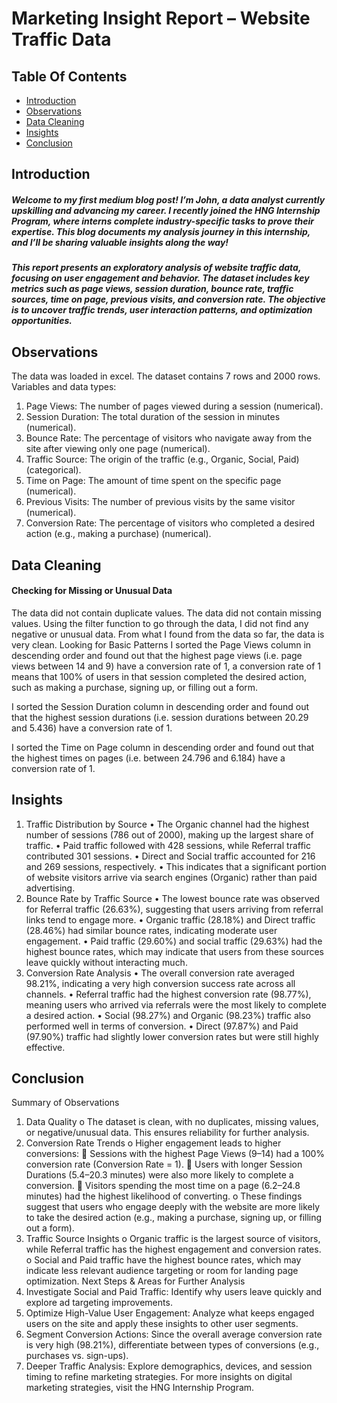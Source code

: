 # Marketing Insight Report – Website Traffic Data

## Table Of Contents
- [Introduction](#Introduction)
- [Observations](#Observations)
- [Data Cleaning](#Data-Cleaning)
- [Insights](#Insights)
- [Conclusion](#Conclusion)

## Introduction
##### Welcome to my first medium blog post! I’m John, a data analyst currently upskilling and advancing my career. I recently joined the HNG Internship Program, where interns complete industry-specific tasks to prove their expertise. This blog documents my analysis journey in this internship, and I’ll be sharing valuable insights along the way!

##### This report presents an exploratory analysis of website traffic data, focusing on user engagement and behavior. The dataset includes key metrics such as page views, session duration, bounce rate, traffic sources, time on page, previous visits, and conversion rate. The objective is to uncover traffic trends, user interaction patterns, and optimization opportunities.

## Observations
The data was loaded in excel.
 The dataset contains 7 rows and 2000 rows.
Variables and data types:
1.	Page Views: The number of pages viewed during a session (numerical).
2.	Session Duration: The total duration of the session in minutes (numerical).
3.	Bounce Rate: The percentage of visitors who navigate away from the site after viewing only one page (numerical).
4.	Traffic Source: The origin of the traffic (e.g., Organic, Social, Paid) (categorical).
5.	Time on Page: The amount of time spent on the specific page (numerical).
6.	Previous Visits: The number of previous visits by the same visitor (numerical).
7.	Conversion Rate: The percentage of visitors who completed a desired action (e.g., making a purchase) (numerical).

## Data Cleaning
#### Checking for Missing or Unusual Data
 The data did not contain duplicate values.
 The data did not contain missing values.
Using the filter function to go through the data, I did not find any negative or unusual data. From what I found from the data so far, the data is very clean.
Looking for Basic Patterns
I sorted the Page Views column in descending order and found out that the highest page views (i.e. page views between 14 and 9) have a conversion rate of 1, a conversion rate of 1 means that 100% of users in that session completed the desired action, such as making a purchase, signing up, or filling out a form.
 
I sorted the Session Duration column in descending order and found out that the highest session durations (i.e. session durations between 20.29 and 5.436) have a conversion rate of 1.
 
I sorted the Time on Page column in descending order and found out that the highest times on pages (i.e. between 24.796 and 6.184) have a conversion rate of 1.
 
## Insights
1. Traffic Distribution by Source
•	The Organic channel had the highest number of sessions (786 out of 2000), making up the largest share of traffic.
•	Paid traffic followed with 428 sessions, while Referral traffic contributed 301 sessions.
•	Direct and Social traffic accounted for 216 and 269 sessions, respectively.
•	This indicates that a significant portion of website visitors arrive via search engines (Organic) rather than paid advertising.
2. Bounce Rate by Traffic Source
•	The lowest bounce rate was observed for Referral traffic (26.63%), suggesting that users arriving from referral links tend to engage more.
•	Organic traffic (28.18%) and Direct traffic (28.46%) had similar bounce rates, indicating moderate user engagement.
•	Paid traffic (29.60%) and social traffic (29.63%) had the highest bounce rates, which may indicate that users from these sources leave quickly without interacting much.
3. Conversion Rate Analysis
•	The overall conversion rate averaged 98.21%, indicating a very high conversion success rate across all channels.
•	Referral traffic had the highest conversion rate (98.77%), meaning users who arrived via referrals were the most likely to complete a desired action.
•	Social (98.27%) and Organic (98.23%) traffic also performed well in terms of conversion.
•	Direct (97.87%) and Paid (97.90%) traffic had slightly lower conversion rates but were still highly effective.

## Conclusion
Summary of Observations
1.	Data Quality
o	The dataset is clean, with no duplicates, missing values, or negative/unusual data. This ensures reliability for further analysis.
2.	Conversion Rate Trends
o	Higher engagement leads to higher conversions:
	Sessions with the highest Page Views (9–14) had a 100% conversion rate (Conversion Rate = 1).
	Users with longer Session Durations (5.4–20.3 minutes) were also more likely to complete a conversion.
	Visitors spending the most time on a page (6.2–24.8 minutes) had the highest likelihood of converting.
o	These findings suggest that users who engage deeply with the website are more likely to take the desired action (e.g., making a purchase, signing up, or filling out a form).
3.	Traffic Source Insights
o	Organic traffic is the largest source of visitors, while Referral traffic has the highest engagement and conversion rates.
o	Social and Paid traffic have the highest bounce rates, which may indicate less relevant audience targeting or room for landing page optimization.
Next Steps & Areas for Further Analysis
1.	Investigate Social and Paid Traffic: Identify why users leave quickly and explore ad targeting improvements.
2.	Optimize High-Value User Engagement: Analyze what keeps engaged users on the site and apply these insights to other user segments.
3.	Segment Conversion Actions: Since the overall average conversion rate is very high (98.21%), differentiate between types of conversions (e.g., purchases vs. sign-ups).
4.	Deeper Traffic Analysis: Explore demographics, devices, and session timing to refine marketing strategies.
For more insights on digital marketing strategies, visit the HNG Internship Program.
